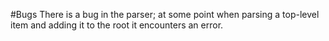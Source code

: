 #Bugs
There is a bug in the parser; at some point when parsing a top-level item and adding it to the root it encounters an error.
